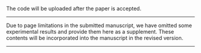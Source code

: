The code will be uploaded after the paper is accepted.

-----------------------------------------------------------

Due to page limitations in the submitted manuscript, we have omitted some experimental results and provide them here as a supplement. These contents will be incorporated into the manuscript in the revised version.

-----------------------------------------------------------
